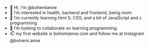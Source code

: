 - 👋 Hi, I’m @bohemianne
- 👀 I’m interested in health, backend and frontend, being mom
- 🌱 I’m currently learning html 5; CSS; and a bit of JavaScript and c programming 
- 💞️ I’m looking to collaborate on learning programming
- 📫 my first website is bohemianne.com and follow me at Instagram @bohemi.anne

